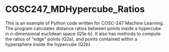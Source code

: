 # COSC247_MDHypercube_Ratios
This is an example of Python code written for COSC-247 Machine Learning. The program calculates distance ratios between points inside a hypercube in n-dimensional euclidean space (Q1a-b). It also has methods to compute the ratios of "edge" points (Q2a), and points contained within a hypersphere inside the hypercube (Q2b).
